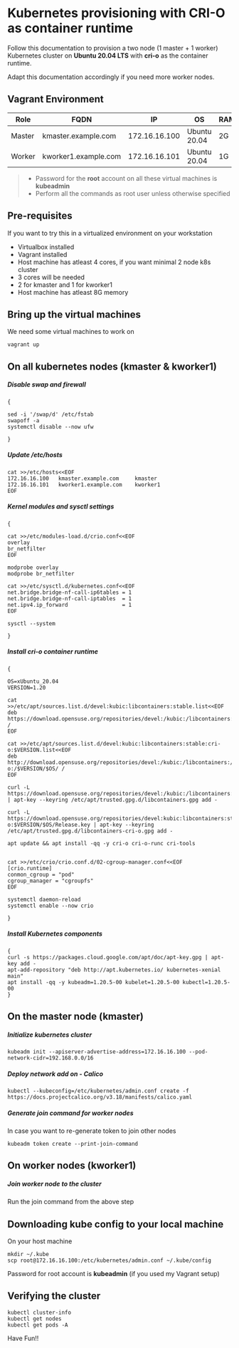 # Kubernetes provisioning with CRI-O as container runtime

Follow this documentation to provision a two node (1 master + 1 worker) Kubernetes cluster on __Ubuntu 20.04 LTS__ with __cri-o__ as the container runtime.

Adapt this documentation accordingly if you need more worker nodes.

## Vagrant Environment
|Role|FQDN|IP|OS|RAM|CPU|
|----|----|----|----|----|----|
|Master|kmaster.example.com|172.16.16.100|Ubuntu 20.04|2G|2|
|Worker|kworker1.example.com|172.16.16.101|Ubuntu 20.04|1G|1|

> * Password for the **root** account on all these virtual machines is **kubeadmin**
> * Perform all the commands as root user unless otherwise specified

## Pre-requisites
If you want to try this in a virtualized environment on your workstation
* Virtualbox installed
* Vagrant installed
* Host machine has atleast 4 cores, if you want minimal 2 node k8s cluster
 * 3 cores will be needed
 * 2 for kmaster and 1 for kworker1
* Host machine has atleast 8G memory

## Bring up the virtual machines
We need some virtual machines to work on
```
vagrant up
```

## On all kubernetes nodes (kmaster & kworker1)

##### Disable swap and firewall
```
{

sed -i '/swap/d' /etc/fstab
swapoff -a
systemctl disable --now ufw

}
```

##### Update /etc/hosts
```
cat >>/etc/hosts<<EOF
172.16.16.100   kmaster.example.com     kmaster
172.16.16.101   kworker1.example.com    kworker1
EOF
```

##### Kernel modules and sysctl settings
```
{

cat >>/etc/modules-load.d/crio.conf<<EOF
overlay
br_netfilter
EOF

modprobe overlay
modprobe br_netfilter

cat >>/etc/sysctl.d/kubernetes.conf<<EOF
net.bridge.bridge-nf-call-ip6tables = 1
net.bridge.bridge-nf-call-iptables  = 1
net.ipv4.ip_forward                 = 1
EOF

sysctl --system

}
```

##### Install cri-o container runtime
```
{

OS=xUbuntu_20.04
VERSION=1.20

cat >>/etc/apt/sources.list.d/devel:kubic:libcontainers:stable.list<<EOF
deb https://download.opensuse.org/repositories/devel:/kubic:/libcontainers:/stable/$OS/ /
EOF

cat >>/etc/apt/sources.list.d/devel:kubic:libcontainers:stable:cri-o:$VERSION.list<<EOF
deb http://download.opensuse.org/repositories/devel:/kubic:/libcontainers:/stable:/cri-o:/$VERSION/$OS/ /
EOF

curl -L https://download.opensuse.org/repositories/devel:/kubic:/libcontainers:/stable/$OS/Release.key | apt-key --keyring /etc/apt/trusted.gpg.d/libcontainers.gpg add -

curl -L https://download.opensuse.org/repositories/devel:kubic:libcontainers:stable:cri-o:$VERSION/$OS/Release.key | apt-key --keyring /etc/apt/trusted.gpg.d/libcontainers-cri-o.gpg add -

apt update && apt install -qq -y cri-o cri-o-runc cri-tools


cat >>/etc/crio/crio.conf.d/02-cgroup-manager.conf<<EOF
[crio.runtime]
conmon_cgroup = "pod"
cgroup_manager = "cgroupfs"
EOF

systemctl daemon-reload
systemctl enable --now crio

}
```

##### Install Kubernetes components
```
{
curl -s https://packages.cloud.google.com/apt/doc/apt-key.gpg | apt-key add -
apt-add-repository "deb http://apt.kubernetes.io/ kubernetes-xenial main"
apt install -qq -y kubeadm=1.20.5-00 kubelet=1.20.5-00 kubectl=1.20.5-00
}
```

## On the master node (kmaster)

##### Initialize kubernetes cluster
```
kubeadm init --apiserver-advertise-address=172.16.16.100 --pod-network-cidr=192.168.0.0/16
```

##### Deploy network add on - Calico
```
kubectl --kubeconfig=/etc/kubernetes/admin.conf create -f https://docs.projectcalico.org/v3.18/manifests/calico.yaml
```

##### Generate join command for worker nodes
In case you want to re-generate token to join other nodes
```
kubeadm token create --print-join-command
```

## On worker nodes (kworker1)
##### Join worker node to the cluster
Run the join command from the above step

## Downloading kube config to your local machine
On your host machine
```
mkdir ~/.kube
scp root@172.16.16.100:/etc/kubernetes/admin.conf ~/.kube/config
```
Password for root account is __kubeadmin__ (if you used my Vagrant setup)

## Verifying the cluster
```
kubectl cluster-info
kubectl get nodes
kubectl get pods -A
```

Have Fun!!